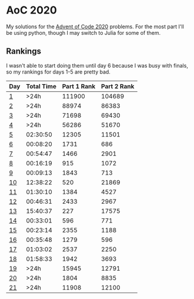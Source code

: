 # AoC 2020
My solutions for the [Advent of Code 2020](https://adventofcode.com/2020/) problems. For the most part I'll be using python, though I may switch to Julia for some of them.

## Rankings
I wasn't able to start doing them until day 6 because I was busy with finals, so my rankings for days 1-5 are pretty bad.

| Day                             | Total Time     | Part 1 Rank | Part 2 Rank | 
| ------------------------------- | -------------- | ----------- | ----------- | 
| [1](day01)                      | >24h           | 111900      | 104689      | 
| [2](day02)                      | >24h           | 88974       | 86383       | 
| [3](day03)                      | >24h           | 71698       | 69430       | 
| [4](day04)                      | >24h           | 56286       | 51670       | 
| [5](day05)                      | 02:30:50       | 12305       | 11501       | 
| [6](day06)                      | 00:08:20       | 1731        | 686         | 
| [7](day07)                      | 00:54:47       | 1466        | 2901        | 
| [8](day08)                      | 00:16:19       | 915         | 1072        | 
| [9](day09)                      | 00:09:13       | 1843        | 713         | 
| [10](day10)                     | 12:38:22       | 520         | 21869       | 
| [11](day11)                     | 01:30:10       | 1384        | 4527        | 
| [12](day12)                     | 00:46:31       | 2433        | 2967        | 
| [13](day13)                     | 15:40:37       | 227         | 17575       | 
| [14](day14)                     | 00:33:01       | 596         | 771         | 
| [15](day15)                     | 00:23:14       | 2355        | 1188        | 
| [16](day16)                     | 00:35:48       | 1279        | 596         | 
| [17](day17)                     | 01:03:02       | 2537        | 2250        | 
| [18](day18)                     | 01:58:33       | 1942        | 3693        | 
| [19](day19)                     | >24h           | 15945       | 12791       | 
| [20](day20)                     | >24h           | 1804        | 8835        | 
| [21](day21)                     | >24h           | 11908       | 12100       | 
